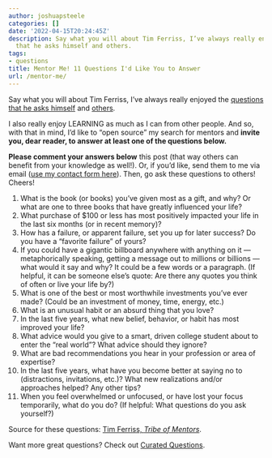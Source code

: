 ```yaml
---
author: joshuapsteele
categories: []
date: '2022-04-15T20:24:45Z'
description: Say what you will about Tim Ferriss, I’ve always really enjoyed the questions
  that he asks himself and others.
tags:
- questions
title: Mentor Me! 11 Questions I'd Like You to Answer
url: /mentor-me/
---
```


Say what you will about Tim Ferriss, I’ve always really enjoyed the [questions that he asks himself](https://tim.blog/wp-content/uploads/2020/01/17-Questions-That-Changed-My-Life.pdf) and [others](https://tim.blog/2017/10/03/tribe-of-mentors/).

I also really enjoy LEARNING as much as I can from other people. And so, with that in mind, I’d like to “open source” my search for mentors and **invite you, dear reader, to answer at least one of the questions below.**

**Please comment your answers below** this post (that way others can benefit from your knowledge as well!). Or, if you’d like, send them to me via email ([use my contact form here](https://joshuapsteele.com/contact/)). Then, go ask these questions to others! Cheers!

1. What is the book (or books) you’ve given most as a gift, and why? Or what are one to three books that have greatly influenced your life?
2. What purchase of $100 or less has most positively impacted your life in the last six months (or in recent memory)?
3. How has a failure, or apparent failure, set you up for later success? Do you have a “favorite failure” of yours?
4. If you could have a gigantic billboard anywhere with anything on it — metaphorically speaking, getting a message out to millions or billions — what would it say and why? It could be a few words or a paragraph. (If helpful, it can be someone else’s quote: Are there any quotes you think of often or live your life by?)
5. What is one of the best or most worthwhile investments you’ve ever made? (Could be an investment of money, time, energy, etc.)
6. What is an unusual habit or an absurd thing that you love?
7. In the last five years, what new belief, behavior, or habit has most improved your life?
8. What advice would you give to a smart, driven college student about to enter the “real world”? What advice should they ignore?
9. What are bad recommendations you hear in your profession or area of expertise?
10. In the last five years, what have you become better at saying no to (distractions, invitations, etc.)? What new realizations and/or approaches helped? Any other tips?
11. When you feel overwhelmed or unfocused, or have lost your focus temporarily, what do you do? (If helpful: What questions do you ask yourself?)

Source for these questions: [Tim Ferriss, *Tribe of Mentors*](https://tim.blog/2017/10/03/tribe-of-mentors/).

Want more great questions? Check out [Curated Questions](https://www.curatedquestions.com/).